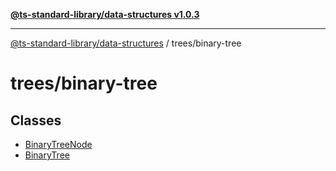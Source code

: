 [**@ts-standard-library/data-structures v1.0.3**](../../README.md)

***

[@ts-standard-library/data-structures](../../modules.md) / trees/binary-tree

# trees/binary-tree

## Classes

- [BinaryTreeNode](classes/BinaryTreeNode.md)
- [BinaryTree](classes/BinaryTree.md)
